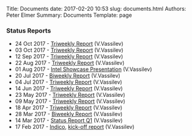 Title: Documents
date: 2017-02-20 10:53
slug: documents.html
Authors: Peter Elmer
Summary: Documents
Template: page

### Status Reports

  * 24 Oct 2017 - [Triweekly Report](https://ipcc-root.github.io/downloads/20171024-ipcc-princeton-status-report-triweekly.pdf) (V.Vassilev)
  * 03 Oct 2017 - [Triweekly Report](https://ipcc-root.github.io/downloads/20171003-ipcc-princeton-status-report-triweekly.pdf) (V.Vassilev)
  * 12 Sep 2017 - [Triweekly Report](https://ipcc-root.github.io/downloads/20170912-ipcc-princeton-status-report-triweekly.pdf) (V.Vassilev)
  * 22 Aug 2017 - [Triweekly Report](https://ipcc-root.github.io/downloads/20170822-ipcc-princeton-status-report-triweekly.pdf) (V.Vassilev)
  * 01 Aug 2017 - [Intel Showcase Presentation](https://ipcc-root.github.io/downloads/20170801-ipcc-princeton-showcase-presentation.pdf) (V.Vassilev)
  * 20 Jul 2017 - [Biweekly Report](https://ipcc-root.github.io/downloads/20170720-ipcc-princeton-status-report-biweekly.pdf) (V.Vassilev)
  * 04 Jul 2017 - [Triweekly Report](https://ipcc-root.github.io/downloads/20170704-ipcc-princeton-status-report-triweekly.pdf) (V.Vassilev)
  * 14 Jun 2017 - [Triweekly Report](https://ipcc-root.github.io/downloads/20170614-ipcc-princeton-status-report-triweekly.pdf) (V.Vassilev)
  * 23 May 2017 - [Triweekly Report](https://ipcc-root.github.io/downloads/20170614-ipcc-princeton-status-report-triweekly.pdf) (V.Vassilev)
  * 09 May 2017 - [Triweekly Report](https://ipcc-root.github.io/downloads/20170509-ipcc-princeton-status-report-triweekly.pdf) (V.Vassilev)
  * 18 Apr 2017 - [Triweekly Report](https://ipcc-root.github.io/downloads/20170418-ipcc-princeton-status-report-triweekly.pdf) (V.Vassilev)
  * 28 Mar 2017 - [Biweekly Report](https://ipcc-root.github.io/downloads/20170328-ipcc-princeton-status-report-biweekly.pdf) (V.Vassilev)
  * 14 Mar 2017 - [Status Report Q1](https://ipcc-root.github.io/downloads/20170314-ipcc-princeton-status-report-Q1.pdf) (V.Vassilev)
  * 17 Feb 2017 - [Indico](https://indico.cern.ch/event/612658/), [kick-off report](https://ipcc-root.github.io/downloads/20170217-ipcc-princeton.pdf) (V.Vassilev)




